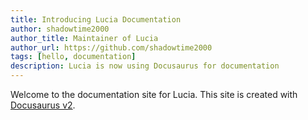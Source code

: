 ```yaml
---
title: Introducing Lucia Documentation
author: shadowtime2000
author_title: Maintainer of Lucia
author_url: https://github.com/shadowtime2000
tags: [hello, documentation]
description: Lucia is now using Docusaurus for documentation
---
```


Welcome to the documentation site for Lucia. This site is created with [Docusaurus v2](https://v2.docusaurus.org).